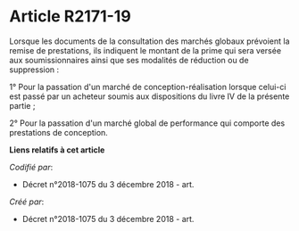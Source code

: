 # Article R2171-19

Lorsque les documents de la consultation des marchés globaux prévoient la remise de prestations, ils indiquent le montant de
la prime qui sera versée aux soumissionnaires ainsi que ses modalités de réduction ou de suppression :

1° Pour la passation d'un marché de conception-réalisation lorsque celui-ci est passé par un acheteur soumis aux dispositions
du livre IV de la présente partie ;

2° Pour la passation d'un marché global de performance qui comporte des prestations de conception.

**Liens relatifs à cet article**

_Codifié par_:

  - Décret n°2018-1075 du 3 décembre 2018 - art.

_Créé par_:

  - Décret n°2018-1075 du 3 décembre 2018 - art.
